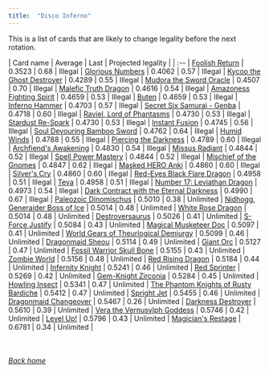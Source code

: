 ```yaml
---
title:  "Disco Inferno"
---
```


This is a list of cards that are likely to change legality before the next rotation.

| Card name | Average | Last | Projected legality |
| :-- |
[Foolish Return](https://db.ygoprodeck.com/card/?search=Foolish%20Return) | 0.3523 | 0.68 | Illegal |
[Glorious Numbers](https://db.ygoprodeck.com/card/?search=Glorious%20Numbers) | 0.4062 | 0.57 | Illegal |
[Kycoo the Ghost Destroyer](https://db.ygoprodeck.com/card/?search=Kycoo%20the%20Ghost%20Destroyer) | 0.4289 | 0.55 | Illegal |
[Mudora the Sword Oracle](https://db.ygoprodeck.com/card/?search=Mudora%20the%20Sword%20Oracle) | 0.4507 | 0.70 | Illegal |
[Malefic Truth Dragon](https://db.ygoprodeck.com/card/?search=Malefic%20Truth%20Dragon) | 0.4616 | 0.54 | Illegal |
[Amazoness Fighting Spirit](https://db.ygoprodeck.com/card/?search=Amazoness%20Fighting%20Spirit) | 0.4659 | 0.53 | Illegal |
[Buten](https://db.ygoprodeck.com/card/?search=Buten) | 0.4659 | 0.53 | Illegal |
[Inferno Hammer](https://db.ygoprodeck.com/card/?search=Inferno%20Hammer) | 0.4703 | 0.57 | Illegal |
[Secret Six Samurai - Genba](https://db.ygoprodeck.com/card/?search=Secret%20Six%20Samurai%20-%20Genba) | 0.4718 | 0.60 | Illegal |
[Raviel, Lord of Phantasms](https://db.ygoprodeck.com/card/?search=Raviel,%20Lord%20of%20Phantasms) | 0.4730 | 0.53 | Illegal |
[Stardust Re-Spark](https://db.ygoprodeck.com/card/?search=Stardust%20Re-Spark) | 0.4730 | 0.53 | Illegal |
[Instant Fusion](https://db.ygoprodeck.com/card/?search=Instant%20Fusion) | 0.4745 | 0.56 | Illegal |
[Soul Devouring Bamboo Sword](https://db.ygoprodeck.com/card/?search=Soul%20Devouring%20Bamboo%20Sword) | 0.4762 | 0.64 | Illegal |
[Humid Winds](https://db.ygoprodeck.com/card/?search=Humid%20Winds) | 0.4788 | 0.55 | Illegal |
[Piercing the Darkness](https://db.ygoprodeck.com/card/?search=Piercing%20the%20Darkness) | 0.4789 | 0.60 | Illegal |
[Archfiend's Awakening](https://db.ygoprodeck.com/card/?search=Archfiend's%20Awakening) | 0.4830 | 0.54 | Illegal |
[Missus Radiant](https://db.ygoprodeck.com/card/?search=Missus%20Radiant) | 0.4844 | 0.52 | Illegal |
[Spell Power Mastery](https://db.ygoprodeck.com/card/?search=Spell%20Power%20Mastery) | 0.4844 | 0.52 | Illegal |
[Mischief of the Gnomes](https://db.ygoprodeck.com/card/?search=Mischief%20of%20the%20Gnomes) | 0.4847 | 0.62 | Illegal |
[Masked HERO Anki](https://db.ygoprodeck.com/card/?search=Masked%20HERO%20Anki) | 0.4860 | 0.60 | Illegal |
[Silver's Cry](https://db.ygoprodeck.com/card/?search=Silver's%20Cry) | 0.4860 | 0.60 | Illegal |
[Red-Eyes Black Flare Dragon](https://db.ygoprodeck.com/card/?search=Red-Eyes%20Black%20Flare%20Dragon) | 0.4958 | 0.51 | Illegal |
[Teva](https://db.ygoprodeck.com/card/?search=Teva) | 0.4958 | 0.51 | Illegal |
[Number 17: Leviathan Dragon](https://db.ygoprodeck.com/card/?search=Number%2017:%20Leviathan%20Dragon) | 0.4973 | 0.54 | Illegal |
[Dark Contract with the Eternal Darkness](https://db.ygoprodeck.com/card/?search=Dark%20Contract%20with%20the%20Eternal%20Darkness) | 0.4990 | 0.67 | Illegal |
[Paleozoic Dinomischus](https://db.ygoprodeck.com/card/?search=Paleozoic%20Dinomischus) | 0.5010 | 0.38 | Unlimited |
[Nidhogg, Generaider Boss of Ice](https://db.ygoprodeck.com/card/?search=Nidhogg,%20Generaider%20Boss%20of%20Ice) | 0.5014 | 0.48 | Unlimited |
[White Rose Dragon](https://db.ygoprodeck.com/card/?search=White%20Rose%20Dragon) | 0.5014 | 0.48 | Unlimited |
[Destroyersaurus](https://db.ygoprodeck.com/card/?search=Destroyersaurus) | 0.5026 | 0.41 | Unlimited |
[S-Force Justify](https://db.ygoprodeck.com/card/?search=S-Force%20Justify) | 0.5084 | 0.43 | Unlimited |
[Magical Musketeer Doc](https://db.ygoprodeck.com/card/?search=Magical%20Musketeer%20Doc) | 0.5097 | 0.41 | Unlimited |
[World Gears of Theurlogical Demiurgy](https://db.ygoprodeck.com/card/?search=World%20Gears%20of%20Theurlogical%20Demiurgy) | 0.5099 | 0.46 | Unlimited |
[Dragonmaid Sheou](https://db.ygoprodeck.com/card/?search=Dragonmaid%20Sheou) | 0.5114 | 0.49 | Unlimited |
[Giant Orc](https://db.ygoprodeck.com/card/?search=Giant%20Orc) | 0.5127 | 0.47 | Unlimited |
[Fossil Warrior Skull Bone](https://db.ygoprodeck.com/card/?search=Fossil%20Warrior%20Skull%20Bone) | 0.5155 | 0.43 | Unlimited |
[Zombie World](https://db.ygoprodeck.com/card/?search=Zombie%20World) | 0.5156 | 0.48 | Unlimited |
[Red Rising Dragon](https://db.ygoprodeck.com/card/?search=Red%20Rising%20Dragon) | 0.5184 | 0.44 | Unlimited |
[Infernity Knight](https://db.ygoprodeck.com/card/?search=Infernity%20Knight) | 0.5241 | 0.46 | Unlimited |
[Red Sprinter](https://db.ygoprodeck.com/card/?search=Red%20Sprinter) | 0.5269 | 0.42 | Unlimited |
[Gem-Knight Zirconia](https://db.ygoprodeck.com/card/?search=Gem-Knight%20Zirconia) | 0.5284 | 0.45 | Unlimited |
[Howling Insect](https://db.ygoprodeck.com/card/?search=Howling%20Insect) | 0.5341 | 0.47 | Unlimited |
[The Phantom Knights of Rusty Bardiche](https://db.ygoprodeck.com/card/?search=The%20Phantom%20Knights%20of%20Rusty%20Bardiche) | 0.5412 | 0.47 | Unlimited |
[Spright Jet](https://db.ygoprodeck.com/card/?search=Spright%20Jet) | 0.5455 | 0.46 | Unlimited |
[Dragonmaid Changeover](https://db.ygoprodeck.com/card/?search=Dragonmaid%20Changeover) | 0.5467 | 0.26 | Unlimited |
[Darkness Destroyer](https://db.ygoprodeck.com/card/?search=Darkness%20Destroyer) | 0.5610 | 0.39 | Unlimited |
[Vera the Vernusylph Goddess](https://db.ygoprodeck.com/card/?search=Vera%20the%20Vernusylph%20Goddess) | 0.5746 | 0.42 | Unlimited |
[Level Up!](https://db.ygoprodeck.com/card/?search=Level%20Up!) | 0.5796 | 0.43 | Unlimited |
[Magician's Restage](https://db.ygoprodeck.com/card/?search=Magician's%20Restage) | 0.6781 | 0.34 | Unlimited |

<br>

###### [Back home](index)